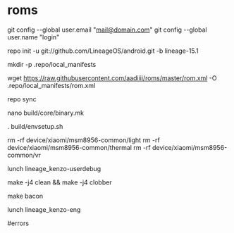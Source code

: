 # roms
git config --global user.email "mail@domain.com"
git config --global user.name "login"

repo init -u git://github.com/LineageOS/android.git -b lineage-15.1

mkdir -p .repo/local_manifests


wget https://raw.githubusercontent.com/aadiiii/roms/master/rom.xml -O .repo/local_manifests/rom.xml

repo sync

nano build/core/binary.mk

. build/envsetup.sh

rm -rf device/xiaomi/msm8956-common/light
rm -rf device/xiaomi/msm8956-common/thermal
rm -rf device/xiaomi/msm8956-common/vr

lunch lineage_kenzo-userdebug


make -j4 clean && make -j4 clobber

make bacon


lunch lineage_kenzo-eng


#errors



